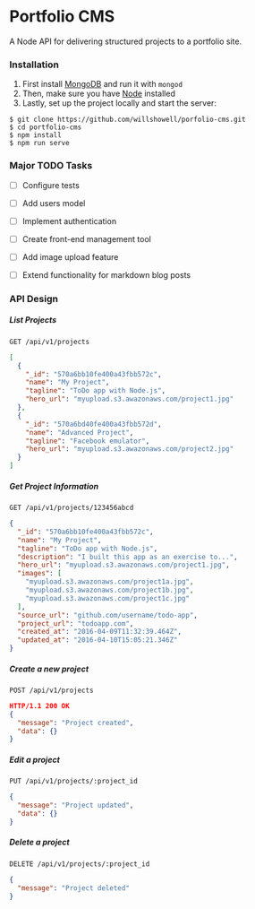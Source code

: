 # Portfolio CMS

A Node API for delivering structured projects to a portfolio site.


### Installation

1. First install [MongoDB](https://www.mongodb.org/) and run it with `mongod`
2. Then, make sure you have [Node](https://nodejs.org) installed
3. Lastly, set up the project locally and start the server:

```
$ git clone https://github.com/willshowell/porfolio-cms.git
$ cd portfolio-cms
$ npm install
$ npm run serve
```

### Major TODO Tasks
* [ ] Configure tests
* [ ] Add users model
* [ ] Implement authentication
* [ ] Create front-end management tool
* [ ] Add image upload feature
* [ ] Extend functionality for markdown blog posts
 

### API Design

##### List Projects
 
```http
GET /api/v1/projects
```
```json
[
  {
    "_id": "570a6bb10fe400a43fbb572c",
    "name": "My Project",
    "tagline": "ToDo app with Node.js",
    "hero_url": "myupload.s3.awazonaws.com/project1.jpg"
  },
  {
    "_id": "570a6bd40fe400a43fbb572d",
    "name": "Advanced Project",
    "tagline": "Facebook emulator",
    "hero_url": "myupload.s3.awazonaws.com/project2.jpg"
  }
]
```
	
##### Get Project Information
```http
GET /api/v1/projects/123456abcd
```
```json
{
  "_id": "570a6bb10fe400a43fbb572c",
  "name": "My Project",
  "tagline": "ToDo app with Node.js",
  "description": "I built this app as an exercise to...",
  "hero_url": "myupload.s3.awazonaws.com/project1.jpg",
  "images": [
    "myupload.s3.awazonaws.com/project1a.jpg",
    "myupload.s3.awazonaws.com/project1b.jpg",
    "myupload.s3.awazonaws.com/project1c.jpg"
  ],
  "source_url": "github.com/username/todo-app",
  "project_url": "todoapp.com",
  "created_at": "2016-04-09T11:32:39.464Z",
  "updated_at": "2016-04-10T15:05:21.346Z"
}
```

##### Create a new project
```http
POST /api/v1/projects
```
```json
HTTP/1.1 200 OK
{
  "message": "Project created",
  "data": {}
}
```

##### Edit a project
```http
PUT /api/v1/projects/:project_id
```
```json
{
  "message": "Project updated",
  "data": {}
}
```
	
##### Delete a project
```http
DELETE /api/v1/projects/:project_id
```
```json
{
  "message": "Project deleted"
}
```
